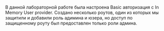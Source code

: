 В данной лабораторной работе была настроена Basic авторизация с In Memory User provider. Создано несколько роутов, один из которых мы защитили и добавили роль адимина и юзера, но доступ по защищенному роуту был предоставлен только роли админа.
